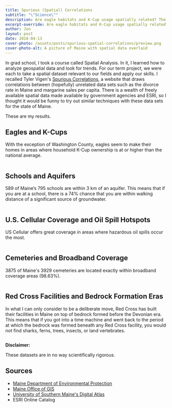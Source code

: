 ```yaml
---
title: Spurious (Spatial) Correlations
subtitle: "\"Science\""
description: Are eagle habitats and K-Cup usage spatially related? The results may shock you.
excerpt-override: Are eagle habitats and K-Cup usage spatially related? The results may shock you.
author: Jon
layout: post
date: 2018-04-13
cover-photo: /assets/posts/spurious-spatial-correlations/preview.png
cover-photo-alt: A picture of Maine with spatial data overlaid
---
```


In grad school, I took a course called Spatial Analysis. In it, I learned how to analyze geospatial data and look for trends. For our term project, we were each to take a spatial dataset relevant to our fields and apply our skills. I recalled Tyler Vigen's [Spurious Correlations](http://www.tylervigen.com), a website that draws correlations between (hopefully) unrelated data sets such as the divorce rate in Maine and margarine sales per capita. There is a wealth of freely available spatial data made available by government agencies and ESRI, so I thought it would be funny to try out similar techniques with these data sets for the state of Maine.

These are my results.

## Eagles and K-Cups

With the exception of Washington County, eagles seem to make their homes in areas where household K-Cup ownership is at or higher than the national average.

<span class="image center"><img src="{{ '/assets/posts/spurious-spatial-correlations/EaglesAndKCups.png' | relative_url }}" alt="" /></span>

## Schools and Aquifers

589 of Maine’s 795 schools are within 3 km of an aquifer. This means that if you are at a school, there is a 74% chance that you are within walking distance of a significant source of groundwater.

<span class="image center"><img data-src="{{ '/assets/posts/spurious-spatial-correlations/SchoolsAndAquifers.png' | relative_url }}" alt="" /></span>

## U.S. Cellular Coverage and Oil Spill Hotspots

US Cellular offers great coverage in areas where hazardous oil spills occur the most.

<span class="image center"><img data-src="{{ '/assets/posts/spurious-spatial-correlations/OilSpillsAndUSCellularCoverage.png' | relative_url }}" alt="" /></span>

## Cemeteries and Broadband Coverage

3875 of Maine's 3929 cemeteries are located exactly within broadband coverage areas (98.63%).

<span class="image center"><img data-src="{{ '/assets/posts/spurious-spatial-correlations/CemeteriesAndBroadband.png' | relative_url }}" alt="" /></span>

## Red Cross Facilities and Bedrock Formation Eras

In what I can only consider to be a deliberate move, Red Cross has built their facilities in Maine on top of bedrock formed before the Devonian era. This means that if you got into a time machine and went back to the period at which the bedrock was formed beneath any Red Cross facility, you would not find sharks, ferns, trees, insects, or land vertebrates.

<span class="image center"><img data-src="{{ '/assets/posts/spurious-spatial-correlations/RedCrossAndBedrock.png' | relative_url }}" alt="" /></span>

**Disclaimer:** 

These datasets are in no way scientifically rigorous.

## Sources
- <a href="http://www.maine.gov/dep/gis/datamaps/">Maine Department of Environmental Protection</a>
- <a href="http://www.maine.gov/megis/catalog/">Maine Office of GIS</a>
- <a href="https://usm.maine.edu/gis/digital-atlas">University of Southern Maine's Digital Atlas</a>
- ESRI Online Catalog

<!--
                                __.--'~~~~~`--.
             ..       __.    .-~               ~-.
             ((\     /   `}.~                     `.
              \\\  .{     }               /     \   \
          (\   \\~~       }              |       }   \
           \`.-~ -@~     }  ,-,.         |       )    \
           (___     ) _}  (    :        |    / /      `._
            `----._-~.     _\ \ |_       \   / /-.__     `._
                   ~~----~~  \ \| ~~--~~~(  + /     ~-._    ~-._
                             /  /         \  \          ~--.,___~_-_.
                          __/  /          _\  )
                        .<___.'         .<___/
-->